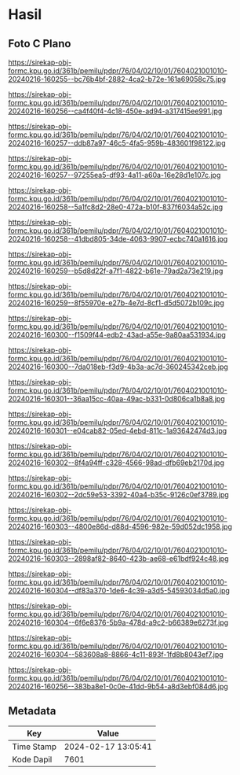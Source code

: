 # Hasil

## Foto C Plano

https://sirekap-obj-formc.kpu.go.id/361b/pemilu/pdpr/76/04/02/10/01/7604021001010-20240216-160255--bc76b4bf-2882-4ca2-b72e-161a69058c75.jpg

https://sirekap-obj-formc.kpu.go.id/361b/pemilu/pdpr/76/04/02/10/01/7604021001010-20240216-160256--ca4f40f4-4c18-450e-ad94-a317415ee991.jpg

https://sirekap-obj-formc.kpu.go.id/361b/pemilu/pdpr/76/04/02/10/01/7604021001010-20240216-160257--ddb87a97-46c5-4fa5-959b-483601f98122.jpg

https://sirekap-obj-formc.kpu.go.id/361b/pemilu/pdpr/76/04/02/10/01/7604021001010-20240216-160257--97255ea5-df93-4a11-a60a-16e28d1e107c.jpg

https://sirekap-obj-formc.kpu.go.id/361b/pemilu/pdpr/76/04/02/10/01/7604021001010-20240216-160258--5a1fc8d2-28e0-472a-b10f-837f6034a52c.jpg

https://sirekap-obj-formc.kpu.go.id/361b/pemilu/pdpr/76/04/02/10/01/7604021001010-20240216-160258--41dbd805-34de-4063-9907-ecbc740a1616.jpg

https://sirekap-obj-formc.kpu.go.id/361b/pemilu/pdpr/76/04/02/10/01/7604021001010-20240216-160259--b5d8d22f-a7f1-4822-b61e-79ad2a73e219.jpg

https://sirekap-obj-formc.kpu.go.id/361b/pemilu/pdpr/76/04/02/10/01/7604021001010-20240216-160259--8f55970e-e27b-4e7d-8cf1-d5d5072b109c.jpg

https://sirekap-obj-formc.kpu.go.id/361b/pemilu/pdpr/76/04/02/10/01/7604021001010-20240216-160300--f1509f44-edb2-43ad-a55e-9a80aa531934.jpg

https://sirekap-obj-formc.kpu.go.id/361b/pemilu/pdpr/76/04/02/10/01/7604021001010-20240216-160300--7da018eb-f3d9-4b3a-ac7d-360245342ceb.jpg

https://sirekap-obj-formc.kpu.go.id/361b/pemilu/pdpr/76/04/02/10/01/7604021001010-20240216-160301--36aa15cc-40aa-49ac-b331-0d806ca1b8a8.jpg

https://sirekap-obj-formc.kpu.go.id/361b/pemilu/pdpr/76/04/02/10/01/7604021001010-20240216-160301--e04cab82-05ed-4ebd-811c-1a93642474d3.jpg

https://sirekap-obj-formc.kpu.go.id/361b/pemilu/pdpr/76/04/02/10/01/7604021001010-20240216-160302--8f4a94ff-c328-4566-98ad-dfb69eb2170d.jpg

https://sirekap-obj-formc.kpu.go.id/361b/pemilu/pdpr/76/04/02/10/01/7604021001010-20240216-160302--2dc59e53-3392-40a4-b35c-9126c0ef3789.jpg

https://sirekap-obj-formc.kpu.go.id/361b/pemilu/pdpr/76/04/02/10/01/7604021001010-20240216-160303--4800e86d-d88d-4596-982e-59d052dc1958.jpg

https://sirekap-obj-formc.kpu.go.id/361b/pemilu/pdpr/76/04/02/10/01/7604021001010-20240216-160303--2898af82-8640-423b-ae68-e61bdf924c48.jpg

https://sirekap-obj-formc.kpu.go.id/361b/pemilu/pdpr/76/04/02/10/01/7604021001010-20240216-160304--df83a370-1de6-4c39-a3d5-54593034d5a0.jpg

https://sirekap-obj-formc.kpu.go.id/361b/pemilu/pdpr/76/04/02/10/01/7604021001010-20240216-160304--6f6e8376-5b9a-478d-a9c2-b66389e6273f.jpg

https://sirekap-obj-formc.kpu.go.id/361b/pemilu/pdpr/76/04/02/10/01/7604021001010-20240216-160304--583608a8-8866-4c11-893f-1fd8b8043ef7.jpg

https://sirekap-obj-formc.kpu.go.id/361b/pemilu/pdpr/76/04/02/10/01/7604021001010-20240216-160256--383ba8e1-0c0e-41dd-9b54-a8d3ebf084d6.jpg


## Metadata

| Key        | Value               |
| ---------- | ------------------- |
| Time Stamp | 2024-02-17 13:05:41 |
| Kode Dapil | 7601                |



